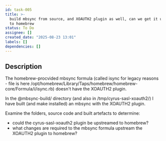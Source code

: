 ```yaml
---
id: task-005
title: >-
  build mbsync from source, and XOAUTH2 plugin as well, can we get it upstreamed
  to homebrew
status: To Do
assignee: []
created_date: "2025-08-23 13:01"
labels: []
dependencies: []
---
```


## Description

The homebrew-procvided mbsync formula (called isync for legacy reasons - file is
here /opt/homebrew/Library/Taps/homebrew/homebrew-core/Formula/i/isync.rb)
doesn't have the XOAUTH2 plugin.

In the @mbsync-build/ directory (and also in /tmp/cyrus-sasl-xoauth2/) I have
built (and make installed) an mbsync with the XOAUTH2 plugin.

Examine the folders, source code and built artefacts to determine:

- could the cyrus-sasl-xoauth2 plugin be upstreamed to homebrew?
- what changes are required to the mbsync formula upstream the XOAUTH2 plugin to
  homebrew?
